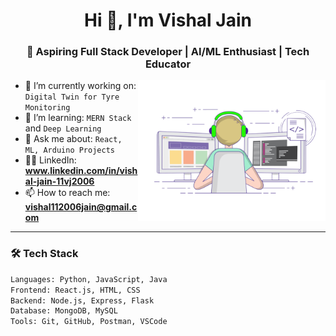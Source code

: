 <h1 align="center">Hi 👋, I'm Vishal Jain</h1>
<h3 align="center">🚀 Aspiring Full Stack Developer | AI/ML Enthusiast | Tech Educator</h3>

<img align="right" alt="Coding" width="300" src="https://raw.githubusercontent.com/devSouvik/devSouvik/master/gif3.gif">

- 🔭 I’m currently working on: `Digital Twin for Tyre Monitoring`
- 🌱 I’m learning: `MERN Stack` and `Deep Learning`
- 💬 Ask me about: `React, ML, Arduino Projects`
- 👨‍💻 LinkedIn: **www.linkedin.com/in/vishal-jain-11vj2006**
- 📫 How to reach me: **vishal112006jain@gmail.com**

---

### 🛠️ Tech Stack

```bash
Languages: Python, JavaScript, Java
Frontend: React.js, HTML, CSS
Backend: Node.js, Express, Flask
Database: MongoDB, MySQL
Tools: Git, GitHub, Postman, VSCode
